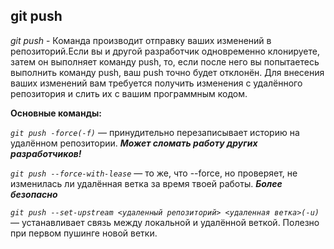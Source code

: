 ## git push
*git push* - Команда производит отправку ваших изменений в репозиторий.Если вы и другой разработчик одновременно клонируете, затем он выполняет команду push, то, если после него вы попытаетесь выполнить команду push, ваш push точно будет отклонён. Для внесения ваших изменений вам требуется получить изменения с удалённого репозитория и слить их с вашим программным кодом. 

**Основные команды:**

*`git push -force(-f)`* — принудительно перезаписывает историю на удалённом репозитории. 
 ***Может сломать работу других разработчиков!***

*`git push --force-with-lease`* — то же, что --force, но проверяет, не изменилась ли удалённая ветка за время твоей работы. ***Более безопасно***

*`git push --set-upstream <удаленный репозиторий> <удаленная ветка>(-u)`* —  устанавливает связь между локальной и удалённой веткой. Полезно при первом пушинге новой ветки.

